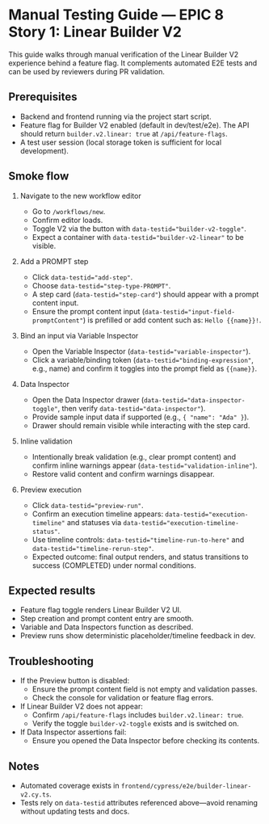 # Manual Testing Guide — EPIC 8 Story 1: Linear Builder V2

This guide walks through manual verification of the Linear Builder V2 experience behind a feature flag. It complements automated E2E tests and can be used by reviewers during PR validation.

## Prerequisites
- Backend and frontend running via the project start script.
- Feature flag for Builder V2 enabled (default in dev/test/e2e). The API should return `builder.v2.linear: true` at `/api/feature-flags`.
- A test user session (local storage token is sufficient for local development).

## Smoke flow
1. Navigate to the new workflow editor
   - Go to `/workflows/new`.
   - Confirm editor loads.
   - Toggle V2 via the button with `data-testid="builder-v2-toggle"`.
   - Expect a container with `data-testid="builder-v2-linear"` to be visible.

2. Add a PROMPT step
   - Click `data-testid="add-step"`.
   - Choose `data-testid="step-type-PROMPT"`.
   - A step card (`data-testid="step-card"`) should appear with a prompt content input.
   - Ensure the prompt content input (`data-testid="input-field-promptContent"`) is prefilled or add content such as: `Hello {{name}}!`.

3. Bind an input via Variable Inspector
   - Open the Variable Inspector (`data-testid="variable-inspector"`).
   - Click a variable/binding token (`data-testid="binding-expression"`, e.g., name) and confirm it toggles into the prompt field as `{{name}}`.

4. Data Inspector
   - Open the Data Inspector drawer (`data-testid="data-inspector-toggle"`, then verify `data-testid="data-inspector"`).
   - Provide sample input data if supported (e.g., `{ "name": "Ada" }`).
   - Drawer should remain visible while interacting with the step card.

5. Inline validation
   - Intentionally break validation (e.g., clear prompt content) and confirm inline warnings appear (`data-testid="validation-inline"`).
   - Restore valid content and confirm warnings disappear.

6. Preview execution
   - Click `data-testid="preview-run"`.
   - Confirm an execution timeline appears: `data-testid="execution-timeline"` and statuses via `data-testid="execution-timeline-status"`.
   - Use timeline controls: `data-testid="timeline-run-to-here"` and `data-testid="timeline-rerun-step"`.
   - Expected outcome: final output renders, and status transitions to success (COMPLETED) under normal conditions.

## Expected results
- Feature flag toggle renders Linear Builder V2 UI.
- Step creation and prompt content entry are smooth.
- Variable and Data Inspectors function as described.
- Preview runs show deterministic placeholder/timeline feedback in dev.

## Troubleshooting
- If the Preview button is disabled:
  - Ensure the prompt content field is not empty and validation passes.
  - Check the console for validation or feature flag errors.
- If Linear Builder V2 does not appear:
  - Confirm `/api/feature-flags` includes `builder.v2.linear: true`.
  - Verify the toggle `builder-v2-toggle` exists and is switched on.
- If Data Inspector assertions fail:
  - Ensure you opened the Data Inspector before checking its contents.

## Notes
- Automated coverage exists in `frontend/cypress/e2e/builder-linear-v2.cy.ts`.
- Tests rely on `data-testid` attributes referenced above—avoid renaming without updating tests and docs.
